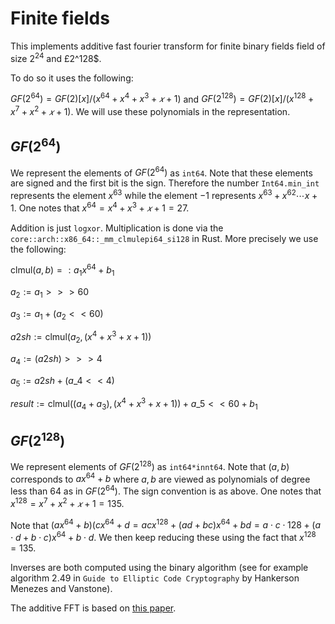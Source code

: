 # Finite fields

This implements additive fast fourier transform for finite binary fields field of size $2^24$ and £2^128$.

To do so it uses the following:

$GF(2^{64})= GF(2)[x]/(x^{64}+x^4+x^3+𝑥+1)$ and $GF(2^{128})= GF(2)[x]/(x^{128}+x^7+x^2+𝑥+1)$. We will use these polynomials in the representation.

## $GF(2^{64})$

We represent the elements of $GF(2^{64})$ as `int64`. Note that these elements are signed and the first bit is the sign. Therefore the number `Int64.min_int` represents the element $x^{63}$ while the element $-1$ represents $x^{63}+x^{62}\cdots x+1$. One notes that $x^{64}=x^4+x^3+𝑥+1=27$.

Addition is just `logxor`.
Multiplication is done via the `core::arch::x86_64::_mm_clmulepi64_si128` in Rust. More precisely we use the following:

$\mbox{clmul}(a,  b)=: a_1x^{64} +b_1$

$a_{2} := a_{1} >>> 60$

$a_{3} := a_1+ (a_{2}<<60)$

$a2sh := \mbox{clmul}(a_2,  (x^{4}+x^{3}+x+1))$

$a_{4} := (a2sh) >>> 4$

$a_{5} := a2sh+ (a\_{4}<<4)$

$result :=\mbox{clmul}( ( a_{4}+a_{3}), (x^{4}+x^{3}+x+1)) + a\_{5}<<60 +b_1$

## $GF(2^{128})$

We represent elements of $GF(2^{128})$ as `int64*innt64`. Note that $(a,b)$ corresponds to $ax^{64} +b$ where $a,b$ are viewed as polynomials of degree less than 64 as in $GF(2^{64})$. The sign convention is as above. One notes that $x^{128}=x^7+x^2+𝑥+1=135$.

Note that $(ax^{64} +b)(cx^{64} +d = acx^{128}+(ad+bc)x^{64} + bd = a\cdot c\cdot128+(a\cdot d+b\cdot c)x^{64} + b\cdot d$. We then keep reducing these using the fact that $x^{128} = 135$.

Inverses are both computed using the binary algorithm (see for example algorithm 2.49 in `Guide to Elliptic Code Cryptography` by Hankerson Menezes and Vanstone).

The additive FFT is based on [this paper](https://arxiv.org/abs/1404.3458v2).
